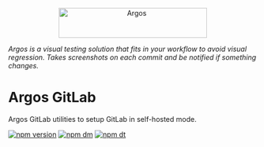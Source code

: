<p align="center">
  <a href="https://argos-ci.com/?utm_source=github&utm_medium=logo" target="_blank">
    <img src="https://raw.githubusercontent.com/argos-ci/argos/main/resources/logos/logo-github-readme.png" alt="Argos" width="300" height="61">
  </a>
</p>

_Argos is a visual testing solution that fits in your workflow to avoid visual regression. Takes screenshots on each commit and be notified if something changes._

# Argos GitLab

Argos GitLab utilities to setup GitLab in self-hosted mode.

[![npm version](https://img.shields.io/npm/v/@argos-ci/gitlab.svg)](https://www.npmjs.com/package/@argos-ci/gitlab)
[![npm dm](https://img.shields.io/npm/dm/@argos-ci/gitlab.svg)](https://www.npmjs.com/package/@argos-ci/gitlab)
[![npm dt](https://img.shields.io/npm/dt/@argos-ci/gitlab.svg)](https://www.npmjs.com/package/@argos-ci/gitlab)

